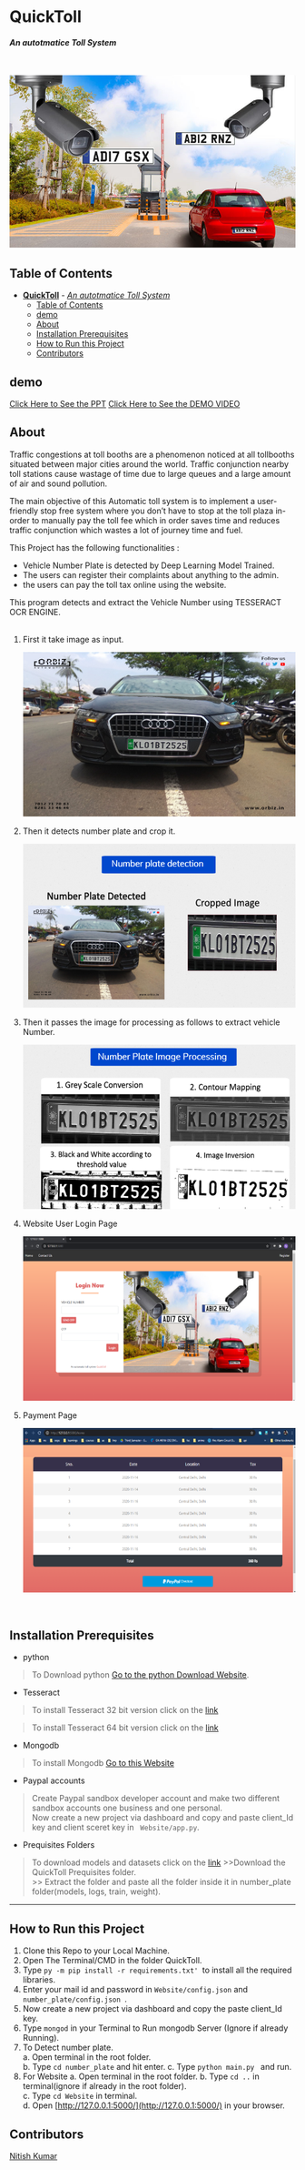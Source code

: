 # **QuickToll** 
#### *An autotmatice Toll System*  
   
</br>

![Toll System](Website/static/img/2.jpg)

## Table of Contents
- [**QuickToll**](#quicktoll)
      - [*An autotmatice Toll System*](#an-autotmatice-toll-system)
  - [Table of Contents](#table-of-contents)
  - [demo](#demo)
  - [About](#about)
  - [Installation Prerequisites](#installation-prerequisites)
  - [How to Run this Project](#how-to-run-this-project)
  - [Contributors](#contributors)


## demo
[Click Here to See the PPT](https://docs.google.com/presentation/d/1y4axsqydNufpyFtmByA_gdqnON1Pqyxh/edit#slide=id.p1)
         [Click Here to See the DEMO VIDEO](https://drive.google.com/file/d/1YGqgEKVqMO1hXLBKZKEgxSOJsFISC_IQ/view?usp=sharing)


## About
Traffic congestions at toll booths are a phenomenon noticed at all tollbooths situated between major cities around the world. Traffic conjunction nearby toll stations cause wastage of time due to large queues and a large amount of air and sound pollution. 

The main objective of this Automatic toll system is to implement a user-friendly stop free system where you don’t have to stop at the toll plaza in-order to manually pay the toll fee which in order saves time and reduces traffic conjunction which wastes a lot of journey time and fuel.

This Project has the following functionalities :

- Vehicle Number Plate is detected by Deep Learning Model Trained.
- The users  can register their  complaints about anything to the admin.
- the users  can pay the toll tax online using the website.

This program detects and extract the Vehicle Number using TESSERACT OCR ENGINE.
</br>
</br>

1. First it take image as input.

    ![Sample image](assets/3.jpg)
    <br>

2. Then it detects number plate and crop it.

    ![Plate Detection](assets/1.png)
    <br>

3. Then it passes the image for processing as follows to extract vehicle Number.

    ![Number Plate Processing](assets/2.png)
    <br>

4. Website User Login Page

    ![Website Login Page](assets/4.png)
    <br>

5. Payment Page

    ![Website Payment Page](assets/5.png)
    <br>
</br>


## Installation Prerequisites
- python
>To Download python  [Go to the python Download Website](https://www.python.org/downloads/).

- Tesseract 
> To install Tesseract 32 bit version click on the [link](https://digi.bib.uni-mannheim.de/tesseract/tesseract-ocr-w32-setup-v5.0.0-alpha.20200328.exe)

> To install Tesseract 64 bit version click on the [link](https://digi.bib.uni-mannheim.de/tesseract/tesseract-ocr-w64-setup-v5.0.0-alpha.20200328.exe)
- Mongodb

> To install Mongodb [Go to this Website](https://docs.mongodb.com/manual/administration/install-community/)

- Paypal accounts
> Create Paypal sandbox developer account and make two different sandbox accounts one business and one personal.  
>  Now create a new project via dashboard and copy and paste client_Id key and client sceret key in ``` Website/app.py```.

- Prequisites Folders
> To download models and datasets click on the [link](https://drive.google.com/drive/folders/1Do0C_qO-JSEAD6Nw98XP3o8HJ21IagS2?usp=sharing)
    >>Download the QuickToll Prequisites folder.    
    >> Extract the folder and paste all the folder inside it in number_plate folder(models, logs, train, weight).

---

## How to Run this Project
1. Clone this Repo to your Local Machine.
2. Open The Terminal/CMD in the folder QuickToll.
3. Type ```py -m pip install -r requirements.txt' ```to install all the required libraries.
4. Enter your mail id and password in ```Website/config.json``` and ```number_plate/config.json ```.  
6. Now create a new project via dashboard and copy the paste client_Id key.
7. Type ```mongod``` in your Terminal to Run mongodb Server (Ignore if already Running).
8. To Detect number plate.  
    a. Open terminal in the root folder.  
    b. Type ``` cd number_plate ``` and hit enter.
    c. Type ``` python main.py  ``` and run.
9. For Website 
    a. Open terminal in the root folder. 
    b. Type ``` cd .. ``` in terminal(ignore if already in the root folder).  
    c. Type ``` cd Website ``` in terminal.  
    d. Open [http://127.0.0.1:5000/](http://127.0.0.1:5000/) in your browser.

## Contributors
[Nitish Kumar](https://github.com/Nitish9711)


